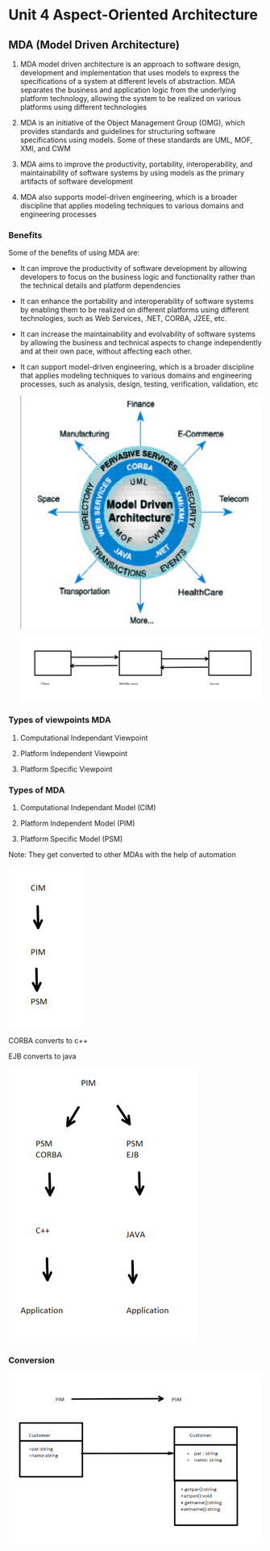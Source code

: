 # Unit 4 Aspect-Oriented Architecture

## MDA (Model Driven Architecture)

1. MDA model driven architecture is an approach to software design, development and implementation that uses models to express the specifications of a system at different levels of abstraction. MDA separates the business and application logic from the underlying platform technology, allowing the system to be realized on various platforms using different technologies

2. MDA is an initiative of the Object Management Group (OMG), which provides standards and guidelines for structuring software specifications using models. Some of these standards are UML, MOF, XMI, and CWM

3. MDA aims to improve the productivity, portability, interoperability, and maintainability of software systems by using models as the primary artifacts of software development

4. MDA also supports model-driven engineering, which is a broader discipline that applies modeling techniques to various domains and engineering processes

### Benefits

Some of the benefits of using MDA are:

* It can improve the productivity of software development by allowing developers to focus on the business logic and functionality rather than the technical details and platform dependencies

* It can enhance the portability and interoperability of software systems by enabling them to be realized on different platforms using different technologies, such as Web Services, .NET, CORBA, J2EE, etc.

* It can increase the maintainability and evolvability of software systems by allowing the business and technical aspects to change independently and at their own pace, without affecting each other.

* It can support model-driven engineering, which is a broader discipline that applies modeling techniques to various domains and engineering processes, such as analysis, design, testing, verification, validation, etc

  ![IMG](./Images/MDA.png)

  ![IMG](./Images/mda%20diagram.png)

### Types of viewpoints MDA

1. Computational Independant Viewpoint

2. Platform Independent Viewpoint

3. Platform Specific Viewpoint

### Types of MDA

1. Computational Independant Model (CIM)

2. Platform Independent Model (PIM)

3. Platform Specific Model (PSM)

Note: They get converted to other MDAs with the help of automation

![IMG](./Images/conversion%20mda.png)

CORBA converts to c++

EJB converts to java

![IMG](./Images/con%20mda.png)

### Conversion

![IMG](./Images/pim%20to%20psm.png)
